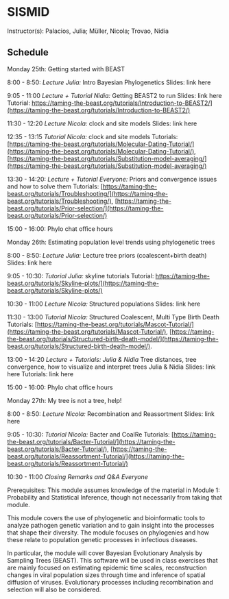 # SISMID

Instructor(s):
Palacios, Julia; Müller, Nicola; Trovao, Nidia
## Schedule

Monday 25th: Getting started with BEAST

8:00 - 8:50: *Lecture Julia:* Intro Bayesian Phylogenetics 
                Slides: link here

9:05 - 11:00  *Lecture + Tutorial Nidia:*  Getting BEAST2 to run
                Slides: link here
                Tutorial: https://taming-the-beast.org/tutorials/Introduction-to-BEAST2/](https://taming-the-beast.org/tutorials/Introduction-to-BEAST2/)

11:30 - 12:20 *Lecture Nicola:* clock and site models
                Slides: link here

12:35 - 13:15 *Tutorial Nicola:* clock and site models
                Tutorials: [https://taming-the-beast.org/tutorials/Molecular-Dating-Tutorial/](https://taming-the-beast.org/tutorials/Molecular-Dating-Tutorial/), [https://taming-the-beast.org/tutorials/Substitution-model-averaging/](https://taming-the-beast.org/tutorials/Substitution-model-averaging/)
                
13:30 - 14:20: *Lecture + Tutorial Everyone:* Priors and convergence issues and how to solve them
                Tutorials: [https://taming-the-beast.org/tutorials/Troubleshooting/](https://taming-the-beast.org/tutorials/Troubleshooting/), [https://taming-the-beast.org/tutorials/Prior-selection/](https://taming-the-beast.org/tutorials/Prior-selection/)
                
15:00 - 16:00: Phylo chat office hours


Monday 26th: Estimating population level trends using phylogenetic trees

8:00 - 8:50: *Lecture Julia:* Lecture tree priors (coalescent+birth death)
                Slides: link here
                
9:05 - 10:30: *Tutorial Julia:* skyline tutorials
                Tutorial: https://taming-the-beast.org/tutorials/Skyline-plots/](https://taming-the-beast.org/tutorials/Skyline-plots/)

10:30 - 11:00 *Lecture Nicola:* Structured populations
                Slides: link here
                
11:30 - 13:00 *Tutorial Nicola:* Structured Coalescent, Multi Type Birth Death
                Tutorials: [https://taming-the-beast.org/tutorials/Mascot-Tutorial/](https://taming-the-beast.org/tutorials/Mascot-Tutorial/), [https://taming-the-beast.org/tutorials/Structured-birth-death-model/](https://taming-the-beast.org/tutorials/Structured-birth-death-model/).
                
13:00 - 14:20 *Lecture + Tutorials: Julia & Nidia* Tree distances, tree convergence, how to visualize and interpret trees  Julia & Nidia
                Slides: link here
                Tutorials: link here
                
15:00 - 16:00: Phylo chat office hours


Monday 27th: My tree is not a tree, help!

8:00 - 8:50: *Lecture Nicola:* Recombination and Reassortment
                Slides: link here

9:05 - 10:30: *Tutorial Nicola:* Bacter and CoalRe
                Tutorials: [https://taming-the-beast.org/tutorials/Bacter-Tutorial/](https://taming-the-beast.org/tutorials/Bacter-Tutorial/), [https://taming-the-beast.org/tutorials/Reassortment-Tutorial/](https://taming-the-beast.org/tutorials/Reassortment-Tutorial/)

10:30 - 11:00 *Closing Remarks and Q&A Everyone*



Prerequisites: This module assumes knowledge of the material in Module 1: Probability and Statistical Inference, though not necessarily from taking that module.

This module covers the use of phylogenetic and bioinformatic tools to analyze pathogen genetic variation and to gain insight into the processes that shape their diversity. The module focuses on phylogenies and how these relate to population genetic processes in infectious diseases.

In particular, the module will cover Bayesian Evolutionary Analysis by Sampling Trees (BEAST). This software will be used in class exercises that are mainly focused on estimating epidemic time scales, reconstruction changes in viral population sizes through time and inference of spatial diffusion of viruses. Evolutionary processes including recombination and selection will also be considered.
